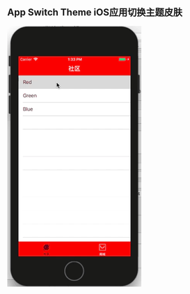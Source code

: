 ## App Switch Theme iOS应用切换主题皮肤

![gif](https://github.com/XLsn0wKit/AppSwitchTheme/blob/master/gif.gif?raw=true)
